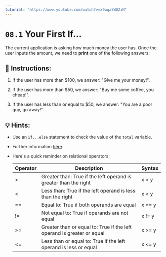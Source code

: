 ```yaml
---
tutorial: "https://www.youtube.com/watch?v=x9wqa5WQZiM"
---
```


# `08.1` Your First If...

The current application is asking how much money the user has. Once the user inputs the amount, we need to **print** one of the following answers:

## 📝 Instructions:

1. If the user has more than $100, we answer: "Give me your money!".

2. If the user has more than $50, we answer: "Buy me some coffee, you cheap!".

3. If the user has less than or equal to $50, we answer: "You are a poor guy, go away!".

## 💡 Hints:

+ Use an `if...else` statement to check the value of the `total` variable.

+ Further information [here](https://docs.python.org/3/tutorial/controlflow.html#if-statements).

+ Here's a quick reminder on relational operators:

  | Operator | Description                                                            | Syntax    |
  |----------|------------------------------------------------------------------------|-----------|
  | >        | Greater than: True if the left operand is greater than the right       | x > y     |
  | <        | Less than: True if the left operand is less than the right             | x < y     |
  | ==       | Equal to: True if both operands are equal                              | x == y    |
  | !=       | Not equal to: True if operands are not equal                           | x != y    |
  | >=       | Greater than or equal to: True if the left operand is greater or equal | x >= y    |
  | <=       | Less than or equal to: True if the left operand is less or equal       | x <= y    |
